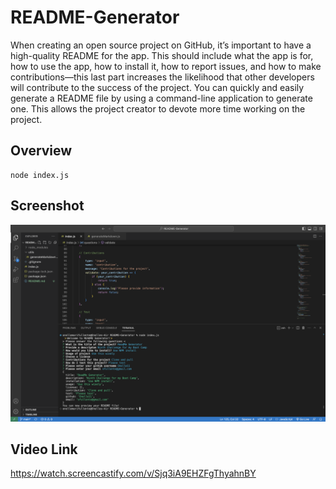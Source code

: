 # README-Generator
When creating an open source project on GitHub, it’s important to have a high-quality README for the app. This should include what the app is for, how to use the app, how to install it, how to report issues, and how to make contributions—this last part increases the likelihood that other developers will contribute to the success of the project.
You can quickly and easily generate a README file by using a command-line application to generate one. This allows the project creator to devote more time working on the project.

## Overview

``` 
node index.js
```

## Screenshot

<img src="./assets/README-Generator-image.png" alt="image">

## Video Link
https://watch.screencastify.com/v/Sjq3iA9EHZFgThyahnBY

